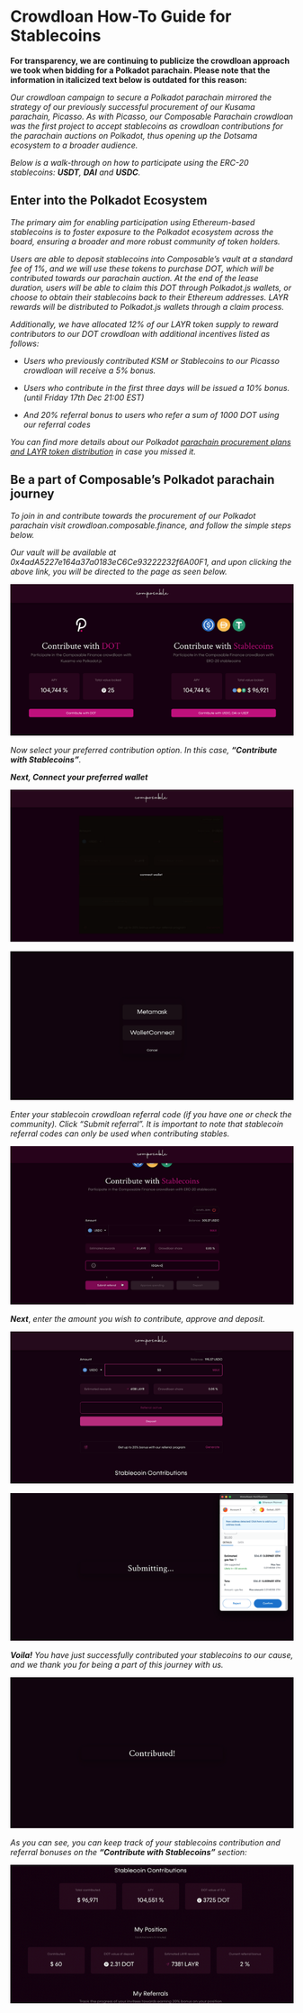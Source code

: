 # Crowdloan How-To Guide for Stablecoins

**For transparency, we are continuing to publicize the crowdloan approach we 
took when bidding for a Polkadot parachain. Please note that the information in 
italicized text below is outdated for this reason:**

*Our crowdloan campaign to secure a Polkadot parachain mirrored the strategy of 
our previously successful procurement of our Kusama parachain, Picasso. As with 
Picasso, our Composable Parachain crowdloan was the first project to accept 
stablecoins as crowdloan contributions for the parachain auctions on Polkadot, 
thus opening up the Dotsama ecosystem to a broader audience.*

*Below is a walk-through on how to participate using the ERC-20 stablecoins: 
**USDT**, **DAI** and **USDC**.*

## Enter into the Polkadot Ecosystem

*The primary aim for enabling participation using Ethereum-based stablecoins is 
to foster exposure to the Polkadot ecosystem across the board, ensuring a 
broader and more robust community of token holders.*

*Users are able to deposit stablecoins into Composable’s vault at a standard fee 
of 1%, and we will use these tokens to purchase DOT, which will be contributed 
towards our parachain auction. At the end of the lease duration, users will be 
able to claim this DOT through Polkadot.js wallets, or choose to obtain their 
stablecoins back to their Ethereum addresses. LAYR rewards will be distributed 
to Polkadot.js wallets through a claim process.*

*Additionally, we have allocated 12% of our LAYR token supply to reward 
contributors to our DOT crowdloan with additional incentives listed as 
follows:*

* *Users who previously contributed KSM or Stablecoins to our Picasso crowdloan 
  will receive a 5% bonus.*

* *Users who contribute in the first three days will be issued a 10% bonus. 
  (until Friday 17th Dec 21:00 EST)*

* *And 20% referral bonus to users who refer a sum of 1000 DOT using our 
  referral codes*

*You can find more details about our Polkadot [parachain procurement plans and 
LAYR token distribution](https://composablefi.medium.com/announcing-the-composable-polkadot-parachain-procurement-plans-a4e8dd82c4fe) 
in case you missed it.*

## Be a part of Composable’s Polkadot parachain journey

*To join in and contribute towards the procurement of our Polkadot parachain 
visit crowdloan.composable.finance, and follow the simple steps below.*

*Our vault will be available at 0x4adA5227e164a37a0183eC6Ce93222232f6A00F1, and 
upon clicking the above link, you will be directed to the page as seen below.*

![cl-sc-1](./cl-sc-1.png)

*Now select your preferred contribution option. In this case, **“Contribute with 
Stablecoins”**.*

***Next, Connect your preferred wallet***

![cl-sc-2](./cl-sc-2.png)

![cl-sc-3](./cl-sc-3.png)

*Enter your stablecoin crowdloan referral code (if you have one or check the 
community). Click “Submit referral”. It is important to note that stablecoin 
referral codes can only be used when contributing stables.*

![cl-sc-4](./cl-sc-4.png)

***Next***, *enter the amount you wish to contribute, approve and deposit.*

![cl-sc-5](./cl-sc-5.png)

![cl-sc-6](./cl-sc-6.png)

***Voila!*** *You have just successfully contributed your stablecoins to our 
cause, and we thank you for being a part of this journey with us.*

![cl-sc-7](./cl-sc-7.png)

*As you can see, you can keep track of your stablecoins contribution and 
referral bonuses on the **“Contribute with Stablecoins”** section:*

![cl-sc-8](./cl-sc-8.png)

